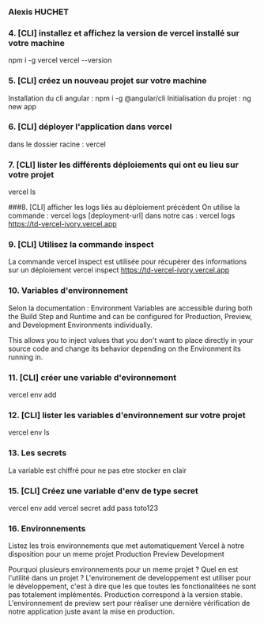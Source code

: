 ### Alexis HUCHET

### 4. [CLI] installez et affichez la version de vercel installé sur votre machine
npm i -g vercel
vercel --version

### 5. [CLI] créez un nouveau projet sur votre machine
Installation du cli angular :
npm i -g @angular/cli
Initialisation du projet :
ng new app

### 6. [CLI] déployer l'application dans vercel
dans le dossier racine :
vercel

### 7.  [CLI] lister les différents déploiements qui ont eu lieu sur votre projet
vercel ls

###8.  [CLI] afficher les logs liés au déploiement précédent
On utilise la commande :
vercel logs [deployment-url]
dans notre cas :
vercel logs https://td-vercel-ivory.vercel.app

### 9.  [CLI] Utilisez la commande inspect
La commande vercel inspect est utilisée pour récupérer des informations sur un déploiement
vercel inspect https://td-vercel-ivory.vercel.app

### 10. Variables d'environnement
Selon la documentation :
Environment Variables are accessible during both the Build Step and Runtime and can be configured for Production, Preview, and Development Environments individually.

This allows you to inject values that you don't want to place directly in your source code and change its behavior depending on the Environment its running in.


### 11.  [CLI] créer une variable d'evironnement
vercel env add


### 12.  [CLI] lister les variables d'environnement sur votre projet
vercel env ls


### 13. Les secrets
La variable est chiffré pour ne pas etre stocker en clair


### 15. [CLI] Créez une variable d'env de type secret
vercel env add
vercel secret add pass toto123

### 16. Environnements
Listez les trois environnements que met automatiquement Vercel à notre disposition pour un meme projet
​Production Preview Development

Pourquoi plusieurs environnements pour un meme projet ? Quel en est l'utilité dans un projet ? 
L'environement de developpement est utiliser pour le développement, c'est à dire que les que toutes les fonctionalitées ne sont pas totalement implémentés. Production correspond à la version stable.
L'environnement de preview sert pour réaliser une dernière vérification de notre application juste avant la mise en production.






